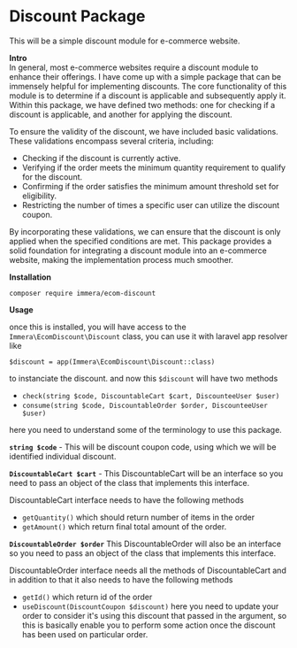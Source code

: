 # Discount Package

This will be a simple discount module for e-commerce website. 

**Intro**  
In general, most e-commerce websites require a discount module to enhance their offerings. I have come up with a simple package that can be immensely helpful for implementing discounts. The core functionality of this module is to determine if a discount is applicable and subsequently apply it. Within this package, we have defined two methods: one for checking if a discount is applicable, and another for applying the discount.

To ensure the validity of the discount, we have included basic validations. These validations encompass several criteria, including:

* Checking if the discount is currently active.
* Verifying if the order meets the minimum quantity requirement to qualify for the discount.
* Confirming if the order satisfies the minimum amount threshold set for eligibility.
* Restricting the number of times a specific user can utilize the discount coupon.

By incorporating these validations, we can ensure that the discount is only applied when the specified conditions are met. This package provides a solid foundation for integrating a discount module into an e-commerce website, making the implementation process much smoother.

**Installation**
```
composer require immera/ecom-discount
```

**Usage**

once this is installed, you will have access to the `Immera\EcomDiscount\Discount` class, you can use it with laravel app resolver like 
```
$discount = app(Immera\EcomDiscount\Discount::class)
```
to instanciate the discount. and now this `$discount` will have two methods  
* `check(string $code, DiscountableCart $cart, DiscounteeUser $user)`
* `consume(string $code, DiscountableOrder $order, DiscounteeUser $user)`

here you need to understand some of the terminology to use this package.

**`string $code`** - This will be discount coupon code, using which we will be identified individual discount.

**`DiscountableCart $cart`** - This DiscountableCart will be an interface so you need to pass an object of the class that implements this interface.

DiscountableCart interface needs to have the following methods
* `getQuantity()` which should return number of items in the order
* `getAmount()` which return final total amount of the order.

**`DiscountableOrder $order`** This DiscountableOrder will also be an interface so you need to pass an object of the class that implements this interface.

DiscountableOrder interface needs all the methods of DiscountableCart and in addition to that it also needs to have the following methods
* `getId()` which return id of the order
* `useDiscount(DiscountCoupon $discount)` here you need to update your order to consider it's using this discount that passed in the argument, so this is basically enable you to perform some action once the discount has been used on particular order.